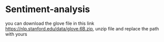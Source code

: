 # Sentiment-analysis
you can download the glove file in this link https://nlp.stanford.edu/data/glove.6B.zip, unzip file and replace the path with yours
